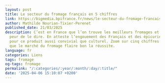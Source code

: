 ```yaml
---
layout: post
title: Le secteur du fromage français en 5 chiffres
link: https://bigmedia.bpifrance.fr/news/le-secteur-du-fromage-francais-en-5-chiffres
author: Mathilde Nourian-Tixier-Perenet
published_date: 21/03/2025
description: C’est en France que l’on trouve les meilleurs fromages et on n'a pas
  peur de le dire. En atteste l’engouement des Français et des épicuriens d'ailleurs
  pour ce produit aussi convivial que culturel. Zoom sur cinq chiffres qui démontrent
  que le marché du fromage flaire bon la réussite.
language: fr
categories: Liens
tags: fromage
og-tags: fromage
permalink: "/:categories/:year/:month/:day/:title/"
date: '2025-04-06 15:10:07 +0200'
---
```


